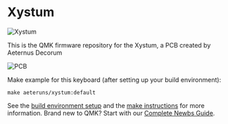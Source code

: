 # Xystum

![Xystum](https://i.imgur.com/1kOtCsf.jpg)

This is the QMK firmware repository for the Xystum, a PCB created by Aeternus Decorum

![PCB](https://i.imgur.com/y7lYchL.jpg)

Make example for this keyboard (after setting up your build environment):

    make aeteruns/xystum:default

See the [build environment setup](https://docs.qmk.fm/#/getting_started_build_tools) and the [make instructions](https://docs.qmk.fm/#/getting_started_make_guide) for more information. Brand new to QMK? Start with our [Complete Newbs Guide](https://docs.qmk.fm/#/newbs).
